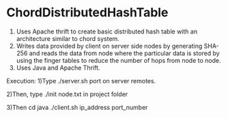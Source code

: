 # ChordDistributedHashTable

1) Uses Apache thrift to create basic distributed hash table with an architecture similar to chord system. 
2) Writes data provided by client on server side nodes by generating SHA-256 and reads the data from node where the particular data is 
stored by using the finger tables to reduce the number of hops from node to node. 
3) Uses Java and Apache Thrift.

Execution:
1)Type ./server.sh port on server remotes.

2)Then, type ./init node.txt in project folder

3)Then cd java
  ./client.sh ip_address port_number
